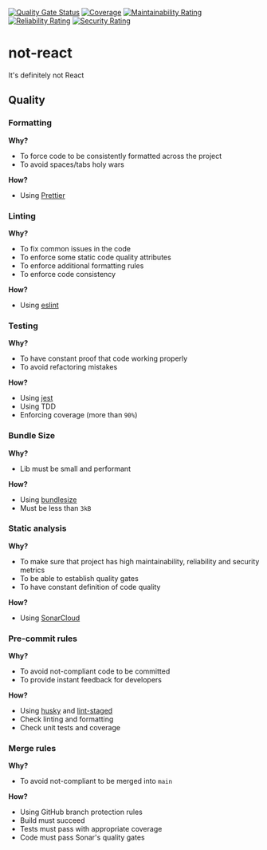 [![Quality Gate Status](https://sonarcloud.io/api/project_badges/measure?project=mishani0x0ef_not-react&metric=alert_status)](https://sonarcloud.io/summary/new_code?id=mishani0x0ef_not-react)
[![Coverage](https://sonarcloud.io/api/project_badges/measure?project=mishani0x0ef_not-react&metric=coverage)](https://sonarcloud.io/summary/new_code?id=mishani0x0ef_not-react)
[![Maintainability Rating](https://sonarcloud.io/api/project_badges/measure?project=mishani0x0ef_not-react&metric=sqale_rating)](https://sonarcloud.io/summary/new_code?id=mishani0x0ef_not-react)
[![Reliability Rating](https://sonarcloud.io/api/project_badges/measure?project=mishani0x0ef_not-react&metric=reliability_rating)](https://sonarcloud.io/summary/new_code?id=mishani0x0ef_not-react)
[![Security Rating](https://sonarcloud.io/api/project_badges/measure?project=mishani0x0ef_not-react&metric=security_rating)](https://sonarcloud.io/summary/new_code?id=mishani0x0ef_not-react)

# not-react

It's definitely not React

## Quality

### Formatting

**Why?**

- To force code to be consistently formatted across the project
- To avoid spaces/tabs holy wars

**How?**

- Using [Prettier](https://prettier.io/)

### Linting

**Why?**

- To fix common issues in the code
- To enforce some static code quality attributes
- To enforce additional formatting rules
- To enforce code consistency

**How?**

- Using [eslint](https://eslint.org/)

### Testing

**Why?**

- To have constant proof that code working properly
- To avoid refactoring mistakes

**How?**

- Using [jest](https://jestjs.io/)
- Using TDD
- Enforcing coverage (more than `90%`)

### Bundle Size

**Why?**

- Lib must be small and performant

**How?**

- Using [bundlesize](https://github.com/siddharthkp/bundlesize)
- Must be less than `3kB`

### Static analysis

**Why?**

- To make sure that project has high maintainability, reliability and security metrics
- To be able to establish quality gates
- To have constant definition of code quality

**How?**

- Using [SonarCloud](https://sonarcloud.io/)

### Pre-commit rules

**Why?**

- To avoid not-compliant code to be committed
- To provide instant feedback for developers

**How?**

- Using [husky](https://www.npmjs.com/package/husky) and [lint-staged](https://www.npmjs.com/package/lint-staged)
- Check linting and formatting
- Check unit tests and coverage

### Merge rules

**Why?**

- To avoid not-compliant to be merged into `main`

**How?**

- Using GitHub branch protection rules
- Build must succeed
- Tests must pass with appropriate coverage
- Code must pass Sonar's quality gates
